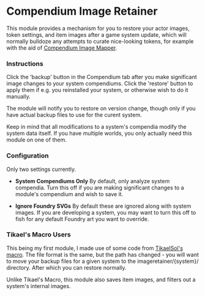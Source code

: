 Compendium Image Retainer
=========================

This module provides a mechanism for you to restore your actor images, token settings, and item images after a game system update, which will normally bulldoze any attempts to curate nice-looking tokens, for example with the aid of [Compendium Image Mapper](https://foundryvtt.com/packages/imagemapper). 

### Instructions

Click the 'backup' button in the Compendium tab after you make significant image changes to your system compendiums. Click the 'restore' button to apply them if e.g. you reinstalled your system, or otherwise wish to do it manually. 

The module will notify you to restore on version change, though only if you have actual backup files to use for the curent system.

Keep in mind that all modifications to a system's compendia modify the system data itself. If you have multiple worlds, you only actually need this module on one of them.

### Configuration

Only two settings currently.

* **System Compendiums Only** By default, only analyze system compendia. Turn this off if you are making significant changes to a module's compendium and wish to save it.


* **Ignore Foundry SVGs** By default these are ignored along with system images. If you are developing a system, you may want to turn this off to fish for any default Foundry art you want to override.

### Tikael's Macro Users

This being my first module, I made use of some code from [TikaelSol's macro](https://gitlab.com/-/snippets/2138719). The file format is the same, but the path has changed - you will want to move your backup files for a given system to the imageretainer/{system}/ directory. After which you can restore normally.

Unlike Tikael's Macro, this module also saves item images, and filters out a system's internal images.